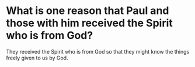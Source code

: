 # What is one reason that Paul and those with him received the Spirit who is from God?

They received the Spirit who is from God so that they might know the things freely given to us by God.
